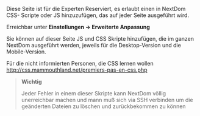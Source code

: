 Diese Seite ist für die Experten Reserviert, es erlaubt einen in NextDom CSS-
Scripte oder JS hinzuzufügen, das auf jeder Seite ausgeführt wird.

Erreichbar unter **Einstellungen → Erweiterte Anpassung**

Sie können auf dieser Seite JS und CSS Skripte hinzufügen, die im ganzen
NextDom ausgeführt werden, jeweils für die Desktop-Version und die
Mobile-Version.

Für die nicht informierten Personen, die CSS lernen wollen
<http://css.mammouthland.net/premiers-pas-en-css.php>

> **Wichtig**
>
> Jeder Fehler in einem dieser Skripte kann NextDom völlig unerreichbar
> machen und mann muß sich via SSH verbinden um die geänderten
> Dateien zu löschen und zurückbekommen zu können
